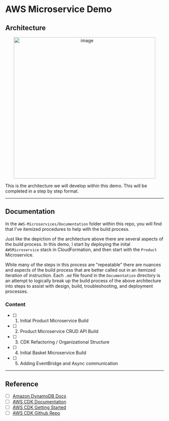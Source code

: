 # AWS Microservice Demo

## Architecture

<p align="center">
<img width="450" alt="image" src="https://github.com/gabrrodriguez/aws-cdk-demo/assets/126508932/f441e8bf-ca1b-42aa-9ca0-6150f10486d0">
</p>

This is the architecture we will develop within this demo. This will be completed in a step by step format. 

-------

## Documentation 

In the `AWS-Microservices/Documentation` folder within this repo, you will find that I've itemized procedures to help with the build process. 

Just like the depiction of the architecture above there are several aspects of the build process. In this demo, I start by deploying the inital `AWSMicroservice` stack in CloudFormation, and then start with the `Product` Microservice. 

While many of the steps in this process are "repeatable" there are nuances and aspects of the build process that are better called out in an itemized iteration of instruction. Each `.md` file found in the `Documentation` directory is an attempt to logically break up the build process of the above architecture into steps to assist with design, build, troubleshooting, and deployment processes. 

### Content 

- [ ] 1. Initial Product Microservice Build
- [ ] 2. Product Microservice CRUD API Build
- [ ] 3. CDK Refactoring / Organizational Structure
- [ ] 4. Initial Basket Microservice Build
- [ ] 5. Adding EventBridge and Async communication

------

## Reference 

- [ ] [Amazon DynamoDB Docs](https://docs.aws.amazon.com/cdk/api/v2/docs/aws-cdk-lib.aws_dynamodb-readme.html)
- [ ] [AWS CDK Documentation](https://github.com/gabrrodriguez/aws-cdk-dynamodb-table/tree/cdk-v2)
- [ ] [AWS CDK Getting Started](https://docs.aws.amazon.com/cdk/v2/guide/getting_started.html)
- [ ] [AWS CDK Github Repo](https://github.com/aws/aws-cdk/tree/main/packages/aws-cdk-lib)
